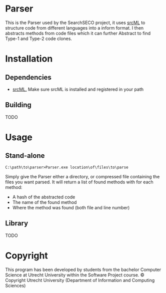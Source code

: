 # Parser

This is the Parser used by the SearchSECO project, it uses [srcML](https://www.srcml.org/#home) to structure code from different languages into a inform format. I then abstracts methods from code files which it can further Abstract to find Type-1 and Type-2 code clones.

# Installation

## Dependencies

* [srcML.](https://www.srcml.org/#home)
Make sure srcML is installed and registered in your path


## Building

TODO

# Usage

## Stand-alone
    C:\path\to\parser>Parser.exe location\of\files\to\parse

Simply give the Parser either a directory, or compressed file containing the files you want parsed. 
It will return a list of found methods with for each method:
* A hash of the abstracted code
* The name of the found method
* Where the method was found (both file and line number)


## Library

TODO


# Copyright

This program has been developed by students from the bachelor Computer Science at Utrecht University within the Software Project course.
© Copyright Utrecht University (Department of Information and Computing Sciences)
